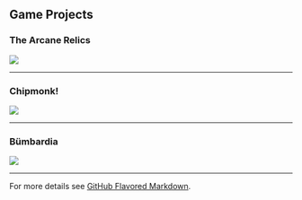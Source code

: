 ## **Game Projects**

### The Arcane Relics
[<img src="https://media.indiedb.com/images/members/4/3265/3264780/profile/TAR_Icon_Banner.png"/>](/The_Arcane_Relics)

---

### Chipmonk!
[<img src="https://media.indiedb.com/images/presskit/1/2/1054/Chipmonk_Cover_Art_ReallyWide.1.png"/>](/Chipmonk)

---

### Bümbardia
<img src="https://media.indiedb.com/cache/images/games/1/33/32117/thumb_620x2000/JN_BumbardiaPromo_Lo.png"/>



---

For more details see [GitHub Flavored Markdown](https://guides.github.com/features/mastering-markdown/).
